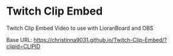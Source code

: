 # Twitch Clip Embed
Twitch Clip Embed Video to use with LioranBoard and OBS 

Base URL: https://christinna9031.github.io/Twitch-Clip-Embed/?clipid=CLIPID 
